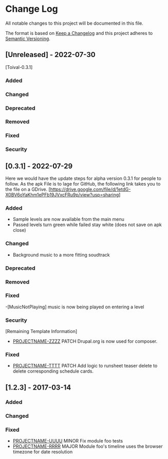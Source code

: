 
# Change Log
All notable changes to this project will be documented in this file.
 
The format is based on [Keep a Changelog](http://keepachangelog.com/)
and this project adheres to [Semantic Versioning](http://semver.org/).
 
## [Unreleased] - 2022-07-30
 
 [Toival-0.3.1]

 
### Added
 
### Changed

### Deprecated

### Removed

### Fixed

### Security
 
## [0.3.1] - 2022-07-29
  
Here we would have the update steps for alpha version 0.3.1 for people to follow.
As the apk File is to lage for GitHub, the following link takes you to the file on a GDrive.
[https://drive.google.com/file/d/1etdG-X0BV6oYaKhm1ePFb19JVxcFRu9p/view?usp=sharing]
 
### Added

- Sample levels are now available from the main menu
- Passed levels turn green while failed stay white (does not save on apk close)
 
### Changed

- Background music to a more fitting soudtrack

### Deprecated

### Removed

### Fixed

-[MusicNotPlaying] music is now being played on entering a level

### Security
  
  
[Remaining Template Information]

- [PROJECTNAME-ZZZZ](http://tickets.projectname.com/browse/PROJECTNAME-ZZZZ)
  PATCH Drupal.org is now used for composer.
 
### Fixed
 
- [PROJECTNAME-TTTT](http://tickets.projectname.com/browse/PROJECTNAME-TTTT)
  PATCH Add logic to runsheet teaser delete to delete corresponding
  schedule cards.
 
## [1.2.3] - 2017-03-14
 
### Added
   
### Changed
 
### Fixed
 
- [PROJECTNAME-UUUU](http://tickets.projectname.com/browse/PROJECTNAME-UUUU)
  MINOR Fix module foo tests
- [PROJECTNAME-RRRR](http://tickets.projectname.com/browse/PROJECTNAME-RRRR)
  MAJOR Module foo's timeline uses the browser timezone for date resolution 
